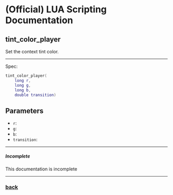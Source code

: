 
# (Official) LUA Scripting Documentation

## tint_color_player

Set the context tint color.

___

Spec:

```lua
tint_color_player(
	long r,
	long g,
	long b,
	double transition)
```

## Parameters

- `r`: 
- `g`: 
- `b`: 
- `transition`: 

___

##### Incomplete

This documentation is incomplete

___

### [back](../tints)
